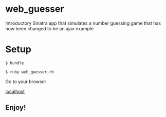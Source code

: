 # web_guesser
Introductory Sinatra app that simulates a number guessing game that has now been changed to be an ajax example 

# Setup

  `$ bundle`

  `$ ruby web_guesser.rb`

Go to your browser

  [localhost](http://localhost:4567)

## Enjoy!


